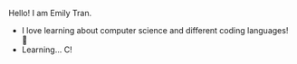 Hello!
I am Emily Tran.
* I love learning about computer science and different coding languages! 🥰
* Learning... C!

